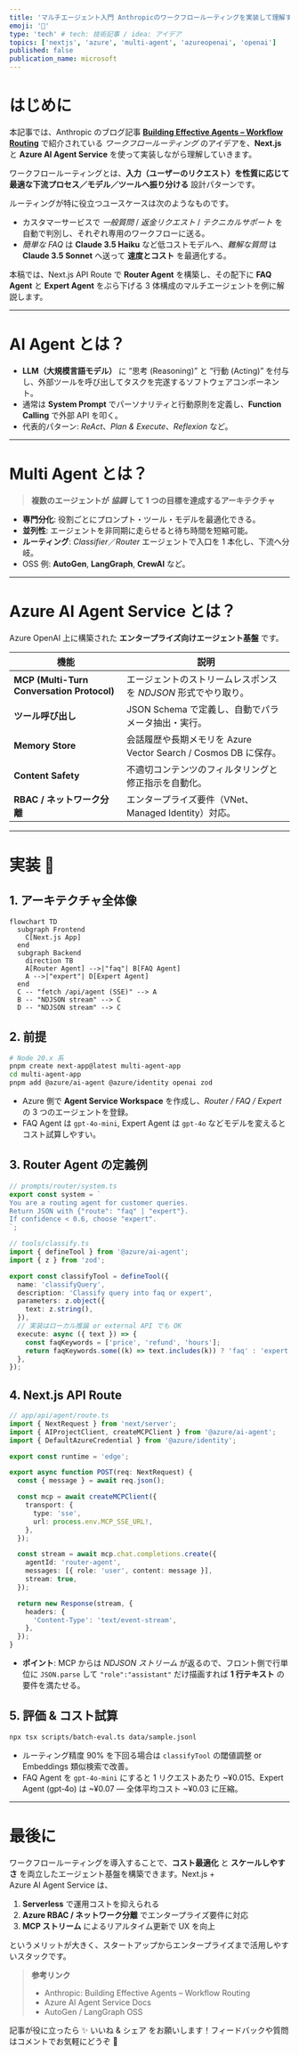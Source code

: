 ```yaml
---
title: 'マルチエージェント入門 Anthropicのワークフロールーティングを実装して理解する'
emoji: '👀'
type: 'tech' # tech: 技術記事 / idea: アイデア
topics: ['nextjs', 'azure', 'multi-agent', 'azureopenai', 'openai']
published: false
publication_name: microsoft
---
```


# はじめに

本記事では、Anthropic のブログ記事 **[Building Effective Agents – Workflow Routing](https://www.anthropic.com/engineering/building-effective-agents)** で紹介されている _ワークフロールーティング_ のアイデアを、**Next.js** と **Azure AI Agent Service** を使って実装しながら理解していきます。

ワークフロールーティングとは、**入力（ユーザーのリクエスト）を性質に応じて最適な下流プロセス／モデル／ツールへ振り分ける** 設計パターンです。

ルーティングが特に役立つユースケースは次のようなものです。

- カスタマーサービスで _一般質問_ / _返金リクエスト_ / _テクニカルサポート_ を自動で判別し、それぞれ専用のワークフローに送る。
- _簡単な FAQ_ は **Claude 3.5 Haiku** など低コストモデルへ、_難解な質問_ は **Claude 3.5 Sonnet** へ送って **速度とコスト** を最適化する。

本稿では、Next.js API Route で **Router Agent** を構築し、その配下に **FAQ Agent** と **Expert Agent** をぶら下げる 3 体構成のマルチエージェントを例に解説します。

---

# AI Agent とは？

- **LLM（大規模言語モデル）** に “思考 (Reasoning)” と “行動 (Acting)” を付与し、外部ツールを呼び出してタスクを完遂するソフトウェアコンポーネント。
- 通常は **System Prompt** でパーソナリティと行動原則を定義し、**Function Calling** で外部 API を叩く。
- 代表的パターン: _ReAct_、_Plan & Execute_、_Reflexion_ など。

---

# Multi Agent とは？

> **複数のエージェントが _協調_ して 1 つの目標を達成するアーキテクチャ**

- **専門分化**: 役割ごとにプロンプト・ツール・モデルを最適化できる。
- **並列性**: エージェントを非同期に走らせると待ち時間を短縮可能。
- **ルーティング**: _Classifier_／_Router_ エージェントで入口を 1 本化し、下流へ分岐。
- OSS 例: **AutoGen**, **LangGraph**, **CrewAI** など。

---

# Azure AI Agent Service とは？

Azure OpenAI 上に構築された **エンタープライズ向けエージェント基盤** です。

| 機能                                       | 説明                                                            |
| ------------------------------------------ | --------------------------------------------------------------- |
| **MCP (Multi-Turn Conversation Protocol)** | エージェントのストリームレスポンスを _NDJSON_ 形式でやり取り。  |
| **ツール呼び出し**                         | JSON Schema で定義し、自動でパラメータ抽出・実行。              |
| **Memory Store**                           | 会話履歴や長期メモリを Azure Vector Search / Cosmos DB に保存。 |
| **Content Safety**                         | 不適切コンテンツのフィルタリングと修正指示を自動化。            |
| **RBAC / ネットワーク分離**                | エンタープライズ要件（VNet、Managed Identity）対応。            |

---

# 実装 🚀

## 1. アーキテクチャ全体像

```mermaid
flowchart TD
  subgraph Frontend
    C[Next.js App]
  end
  subgraph Backend
    direction TB
    A[Router Agent] -->|"faq"| B[FAQ Agent]
    A -->|"expert"| D[Expert Agent]
  end
  C -- "fetch /api/agent (SSE)" --> A
  B -- "NDJSON stream" --> C
  D -- "NDJSON stream" --> C
```

## 2. 前提

```bash
# Node 20.x 系
pnpm create next-app@latest multi-agent-app
cd multi-agent-app
pnpm add @azure/ai-agent @azure/identity openai zod
```

- Azure 側で **Agent Service Workspace** を作成し、_Router / FAQ / Expert_ の 3 つのエージェントを登録。
- FAQ Agent は `gpt-4o-mini`, Expert Agent は `gpt-4o` などモデルを変えるとコスト試算しやすい。

## 3. Router Agent の定義例

```ts
// prompts/router/system.ts
export const system = `
You are a routing agent for customer queries.
Return JSON with {"route": "faq" | "expert"}.
If confidence < 0.6, choose "expert".
`;
```

```ts
// tools/classify.ts
import { defineTool } from '@azure/ai-agent';
import { z } from 'zod';

export const classifyTool = defineTool({
  name: 'classifyQuery',
  description: 'Classify query into faq or expert',
  parameters: z.object({
    text: z.string(),
  }),
  // 実装はローカル推論 or external API でも OK
  execute: async ({ text }) => {
    const faqKeywords = ['price', 'refund', 'hours'];
    return faqKeywords.some((k) => text.includes(k)) ? 'faq' : 'expert';
  },
});
```

## 4. Next.js API Route

```ts
// app/api/agent/route.ts
import { NextRequest } from 'next/server';
import { AIProjectClient, createMCPClient } from '@azure/ai-agent';
import { DefaultAzureCredential } from '@azure/identity';

export const runtime = 'edge';

export async function POST(req: NextRequest) {
  const { message } = await req.json();

  const mcp = await createMCPClient({
    transport: {
      type: 'sse',
      url: process.env.MCP_SSE_URL!,
    },
  });

  const stream = await mcp.chat.completions.create({
    agentId: 'router-agent',
    messages: [{ role: 'user', content: message }],
    stream: true,
  });

  return new Response(stream, {
    headers: {
      'Content-Type': 'text/event-stream',
    },
  });
}
```

- **ポイント**: MCP からは _NDJSON ストリーム_ が返るので、フロント側で行単位に `JSON.parse` して `"role":"assistant"` だけ描画すれば **1 行テキスト** の要件を満たせる。

## 5. 評価 & コスト試算

```bash
npx tsx scripts/batch-eval.ts data/sample.jsonl
```

- ルーティング精度 90% を下回る場合は `classifyTool` の閾値調整 or Embeddings 類似検索で改善。
- FAQ Agent を `gpt-4o-mini` にすると 1 リクエストあたり \~¥0.015、Expert Agent (gpt‑4o) は \~¥0.07 — 全体平均コスト \~¥0.03 に圧縮。

---

# 最後に

ワークフロールーティングを導入することで、**コスト最適化** と **スケールしやすさ** を両立したエージェント基盤を構築できます。Next.js + Azure AI Agent Service は、

1. **Serverless** で運用コストを抑えられる
2. **Azure RBAC / ネットワーク分離** でエンタープライズ要件に対応
3. **MCP ストリーム** によるリアルタイム更新で UX を向上

というメリットが大きく、スタートアップからエンタープライズまで活用しやすいスタックです。

> **参考リンク**
>
> - Anthropic: Building Effective Agents – Workflow Routing
> - Azure AI Agent Service Docs
> - AutoGen / LangGraph OSS

記事が役に立ったら ✨ いいね & シェア をお願いします！フィードバックや質問はコメントでお気軽にどうぞ 🙌
